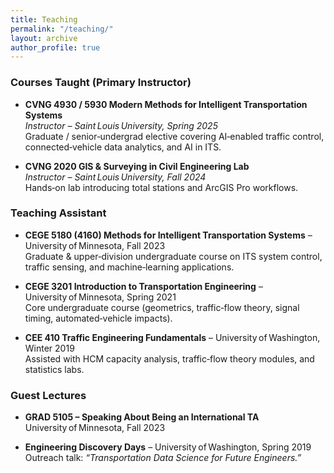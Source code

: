 ```yaml
---
title: Teaching
permalink: "/teaching/"
layout: archive
author_profile: true
---
```


<!--
{% include base_path %}
{% for post in site.teaching reversed %}
  {% include archive-single.html %}
{% endfor %}
-->
### Courses Taught (Primary Instructor)

* **CVNG 4930 / 5930 Modern Methods for Intelligent Transportation Systems**  
  *Instructor – Saint Louis University, Spring 2025*  
  Graduate / senior‑undergrad elective covering AI‑enabled traffic control, connected‑vehicle data analytics, and AI in ITS.

* **CVNG 2020 GIS & Surveying in Civil Engineering Lab**  
  *Instructor – Saint Louis University, Fall 2024*  
  Hands‑on lab introducing total stations and ArcGIS Pro workflows.

### Teaching Assistant

<!-- * <a href="https://zhiyongcui.com/CEE412_CET522/"><i class='fa fa-book'></i> CEE 412 / CET 512: Transportation Data Management and Visualization </a> -->
* **CEGE 5180 (4160) Methods for Intelligent Transportation Systems** – University of Minnesota, Fall 2023  
  Graduate & upper‑division undergraduate course on ITS system control, traffic sensing, and machine‑learning applications.

* **CEGE 3201 Introduction to Transportation Engineering** – University of Minnesota, Spring 2021  
  Core undergraduate course (geometrics, traffic‑flow theory, signal timing, automated‑vehicle impacts).

* **CEE 410 Traffic Engineering Fundamentals** – University of Washington, Winter 2019  
  Assisted with HCM capacity analysis, traffic‑flow theory modules, and statistics labs.


### Guest Lectures

* **GRAD 5105 – Speaking About Being an International TA**  
  University of Minnesota, Fall 2023

* **Engineering Discovery Days** – University of Washington, Spring 2019  
  Outreach talk: *“Transportation Data Science for Future Engineers.”*



<br/>
<script type='text/javascript' id='clustrmaps' src='//cdn.clustrmaps.com/map_v2.js?cl=ffffff&w=a&t=tt&d=mOLq8ml6_8GeJFfRaOGlKt1qOHfyBzpQU0YGiQEZeOA'></script>

  
